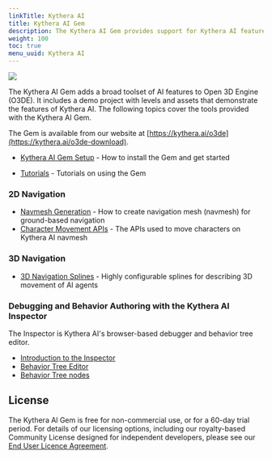 ```yaml
---
linkTitle: Kythera AI
title: Kythera AI Gem
description: The Kythera AI Gem provides support for Kythera AI features in Open 3D Engine (O3DE), and includes a demo project, levels, and assets that demonstrate the features of Kythera AI.
weight: 100
toc: true
menu_uuid: Kythera AI
---
```


![](/images/user-guide/gems/kythera-ai/kythera-ai-logo-white-800px.png)


The Kythera AI Gem adds a broad toolset of AI features to Open 3D Engine (O3DE). It includes a demo project with levels and assets that demonstrate the features of Kythera AI. The following topics cover the tools provided with the Kythera AI Gem.

The Gem is available from our website at [https://kythera.ai/o3de](https://kythera.ai/o3de-download).



* [Kythera AI Gem Setup](kythera-ai-gem-setup) - How to install the Gem and get started

* [Tutorials](/docs/learning-guide/tutorials/ai/) - Tutorials on using the Gem

### 2D Navigation

* [Navmesh Generation](navmesh-generation) - How to create navigation mesh (navmesh) for ground-based navigation
* [Character Movement APIs](character-movement-apis) - The APIs used to move characters on Kythera AI navmesh

### 3D Navigation

* [3D Navigation Splines](navigation-splines-tool) - Highly configurable splines for describing 3D movement of AI agents

### Debugging and Behavior Authoring with the Kythera AI Inspector

The Inspector is Kythera AI's browser-based debugger and behavior tree editor.

* [Introduction to the Inspector](introduction-to-the-inspector)
* [Behavior Tree Editor](behavior-tree-editor)
* [Behavior Tree nodes](behavior-tree-nodes)

## License

The Kythera Al Gem is free for non-commercial use, or for a 60-day trial period. For details of our licensing options, including our royalty-based Community License designed for independent developers, please see our [End User Licence Agreement](https://www.kythera.ai/o3de-eula).
